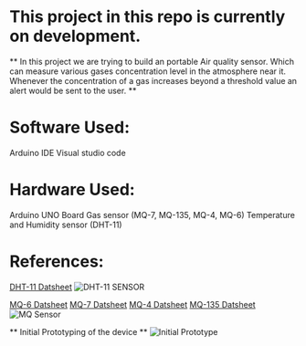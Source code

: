 # This project in this repo is currently on development.

** In this project we are trying to build an portable Air quality sensor. Which can measure various gases concentration level in the atmosphere near it. Whenever the concentration of a gas increases beyond a threshold value an alert would be sent to the user. **

# Software Used:
Arduino IDE
Visual studio code

# Hardware Used:
Arduino UNO Board
Gas sensor (MQ-7, MQ-135, MQ-4, MQ-6)
Temperature and Humidity sensor (DHT-11)

# References:
[DHT-11 Datsheet](https://components101.com/sensors/dht11-temperature-sensor)
![DHT-11 SENSOR]()

[MQ-6 Datsheet](https://www.sparkfun.com/datasheets/Sensors/Biometric/MQ-6.pdf)
[MQ-7 Datsheet](https://www.sparkfun.com/datasheets/Sensors/Biometric/MQ-7.pdf)
[MQ-4 Datsheet](https://www.sparkfun.com/datasheets/Sensors/Biometric/MQ-4.pdf)
[MQ-135 Datsheet](https://components101.com/sensors/mq135-gas-sensor-for-air-quality)
![MQ Sensor]()

** Initial Prototyping of the device **
![Initial Prototype]()